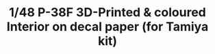 ---
layout: product
title: "1/48 P-38F 3D-Printed & coloured Interior on decal paper (for Tamiya kit)"
price: "1800" 
desc: "3D Dekal"
img_path: "/assets/img/QD48031.webp"
brand: "Quinta Studio"
available: false
special_offer: false
new: false
soon: false
cat: "010000"
subcat: "016000"
subsubcat: "0N/A"
sifra: "QD48031"
popular: false
spec: false
---